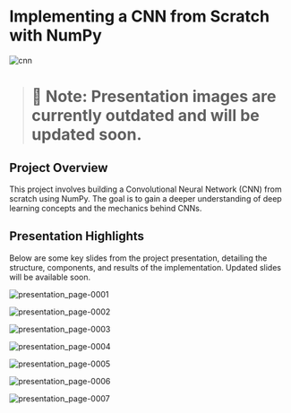 # Implementing a CNN from Scratch with NumPy

![cnn](https://github.com/ilyascant/CNN-Implementation-Using-Numpy-Flask-React/assets/79863003/7ab417ef-b7a1-4007-bf50-c19d987aaa6a)

> # 🚧 **Note:** Presentation images are currently outdated and will be updated soon.

## Project Overview

This project involves building a Convolutional Neural Network (CNN) from scratch using NumPy. The goal is to gain a deeper understanding of deep learning concepts and the mechanics behind CNNs.

## Presentation Highlights

Below are some key slides from the project presentation, detailing the structure, components, and results of the implementation. Updated slides will be available soon.

![presentation_page-0001](https://github.com/ilyascant/Cnn-Implementation-using-Numpy/assets/79863003/9be38a81-13df-4f4c-892e-301ed97f9374)

![presentation_page-0002](https://github.com/ilyascant/Cnn-Implementation-using-Numpy/assets/79863003/570cb705-b45a-4137-8b05-37ed72d804e0)

![presentation_page-0003](https://github.com/ilyascant/Cnn-Implementation-using-Numpy/assets/79863003/ed7a4422-3235-4b93-828d-df74c3a63042)

![presentation_page-0004](https://github.com/ilyascant/Cnn-Implementation-using-Numpy/assets/79863003/c89b05f2-2ddc-4887-b9d1-abea1f580aa2)

![presentation_page-0005](https://github.com/ilyascant/Cnn-Implementation-using-Numpy/assets/79863003/98be0dcd-8a7d-4a45-b34d-ab3407c69d4d)

![presentation_page-0006](https://github.com/ilyascant/Cnn-Implementation-using-Numpy/assets/79863003/9626b5fe-4f56-461e-81f9-b9fec8021032)

![presentation_page-0007](https://github.com/ilyascant/Cnn-Implementation-using-Numpy/assets/79863003/cd25ec91-0935-431d-b9e4-814c181beaf0)
